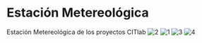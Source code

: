 # Estación Metereológica
 Estación Metereológica de los proyectos CITlab
 ![2](https://github.com/FabLab-Merida/Estacion-Metereologica/assets/118526185/75f6a6f1-8966-4901-8609-719dddf06e9e)
 ![1](https://github.com/FabLab-Merida/Estacion-Metereologica/assets/118526185/b4217dfd-5ffc-4bad-b67f-a3f06956a19d)
 ![3](https://github.com/FabLab-Merida/Estacion-Metereologica/assets/118526185/207771b1-7772-4313-8d2c-86d6a8388035)
 ![4](https://github.com/FabLab-Merida/Estacion-Metereologica/assets/118526185/23f8d7ea-83c1-41e2-b828-cec600378857)
